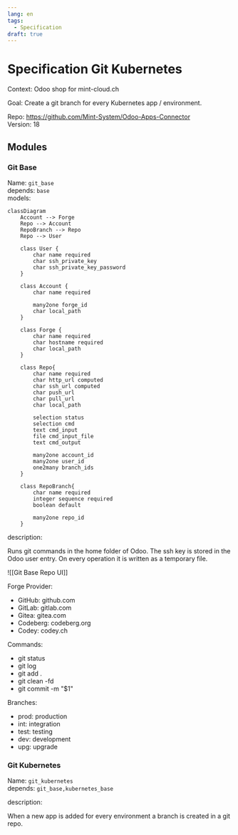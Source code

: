 ```yaml
---
lang: en
tags:
  - Specification
draft: true
---
```

# Specification Git Kubernetes

Context: Odoo shop for mint-cloud.ch

Goal: Create a git branch for every Kubernetes app / environment.

Repo: <https://github.com/Mint-System/Odoo-Apps-Connector>\
Version: 18

## Modules

### Git Base

Name: `git_base`\
depends: `base`\
models:

```mermaid
classDiagram
	Account --> Forge
	Repo --> Account
	RepoBranch --> Repo
	Repo --> User
	
    class User {
		char name required
		char ssh_private_key
		char ssh_private_key_password
    }

	class Account {
		char name required
		
		many2one forge_id
		char local_path
	}
	
	class Forge {
		char name required
		char hostname required
		char local_path
	}

    class Repo{
		char name required
		char http_url computed
		char ssh_url computed
		char push_url
		char pull_url
		char local_path

		selection status
		selection cmd
		text cmd_input
		file cmd_input_file
		text cmd_output
		
		many2one account_id
		many2one user_id
		one2many branch_ids
    }

    class RepoBranch{
		char name required
		integer sequence required
		boolean default

		many2one repo_id
    }
```

description:

Runs git commands in the home folder of Odoo. The ssh key is stored in the Odoo user entry. On every operation it is written as a temporary file.


![[Git Base Repo UI]]

Forge Provider:
* GitHub: github.com
* GitLab: gitlab.com
* Gitea: gitea.com
* Codeberg: codeberg.org
* Codey: codey.ch

Commands:
* git status
* git log
* git add .
* git clean -fd
* git commit -m "$1"

Branches:
- prod: production
- int: integration
- test: testing
- dev: development
- upg: upgrade

### Git Kubernetes

Name: `git_kubernetes`\
depends: `git_base,kubernetes_base`

description:

When a new app is added for every environment a branch is created in a git repo.
